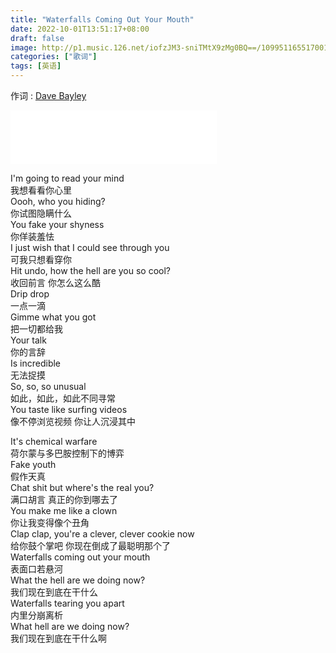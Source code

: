 ```yaml
---
title: "Waterfalls Coming Out Your Mouth"
date: 2022-10-01T13:51:17+08:00
draft: false
image: http://p1.music.126.net/iofzJM3-sniTMtX9zMg0BQ==/109951165517001967.jpg
categories: ["歌词"]
tags: [英语]
---
```


作词 : [Dave Bayley](https://music.163.com/#/song?id=1500355788)  
<!--more-->

<iframe frameborder="no" border="0" marginwidth="0" marginheight="0" width=330 height=86 src="//music.163.com/outchain/player?type=2&id=1500355788&auto=1&height=66"></iframe>

I'm going to read your mind  
我想看看你心里  
Oooh, who you hiding?  
你试图隐瞒什么  
You fake your shyness  
你佯装羞怯  
I just wish that I could see through you  
可我只想看穿你  
Hit undo, how the hell are you so cool?  
收回前言 你怎么这么酷  
Drip drop  
一点一滴  
Gimme what you got  
把一切都给我  
Your talk  
你的言辞  
Is incredible  
无法捉摸  
So, so, so unusual  
如此，如此，如此不同寻常  
You taste like surfing videos  
像不停浏览视频 你让人沉浸其中  
  
It's chemical warfare  
荷尔蒙与多巴胺控制下的博弈  
Fake youth  
假作天真  
Chat shit but where's the real you?  
满口胡言 真正的你到哪去了  
You make me like a clown  
你让我变得像个丑角  
Clap clap, you're a clever, clever cookie now  
给你鼓个掌吧 你现在倒成了最聪明那个了  
Waterfalls coming out your mouth  
表面口若悬河  
What the hell are we doing now?  
我们现在到底在干什么  
Waterfalls tearing you apart  
内里分崩离析  
What hell are we doing now?  
我们现在到底在干什么啊  
